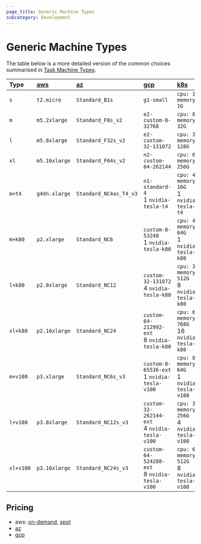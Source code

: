 ```yaml
---
page_title: Generic Machine Types
subcategory: Development
---
```


# Generic Machine Types

The table below is a more detailed version of the common choices summarised in [Task Machine Types](https://registry.terraform.io/providers/iterative/iterative/latest/docs/resources/task#machine-type).

| Type      | [aws]         | [az]                   | [gcp]                                           | [k8s]                                                |
| :-------- | :------------ | :--------------------- | :---------------------------------------------- | :--------------------------------------------------- |
| `s`       | `t2.micro`    | `Standard_B1s`         | `g1-small`                                      | `cpu: 1`<br>`memory: 1G`                             |
| `m`       | `m5.2xlarge`  | `Standard_F8s_v2`      | `e2-custom-8-32768`                             | `cpu: 8`<br>`memory: 32G`                            |
| `l`       | `m5.8xlarge`  | `Standard_F32s_v2`     | `e2-custom-32-131072`                           | `cpu: 32`<br>`memory: 128G`                          |
| `xl`      | `m5.16xlarge` | `Standard_F64s_v2`     | `n2-custom-64-262144`                           | `cpu: 64`<br>`memory: 256G`                          |
| `m+t4`    | `g4dn.xlarge` | `Standard_NC4as_T4_v3` | `n1-standard-4`<br>1 `nvidia-tesla-t4`          | `cpu: 4`<br>`memory: 16G`<br>1 `nvidia-tesla-t4`     |
| `m+k80`   | `p2.xlarge`   | `Standard_NC6`         | `custom-8-53248`<br>1 `nvidia-tesla-k80`        | `cpu: 4`<br>`memory: 64G`<br>1 `nvidia-tesla-k80`    |
| `l+k80`   | `p2.8xlarge`  | `Standard_NC12`        | `custom-32-131072`<br>4 `nvidia-tesla-k80`      | `cpu: 32`<br>`memory: 512G`<br>8 `nvidia-tesla-k80`  |
| `xl+k80`  | `p2.16xlarge` | `Standard_NC24`        | `custom-64-212992-ext`<br>8 `nvidia-tesla-k80`  | `cpu: 64`<br>`memory: 768G`<br>16 `nvidia-tesla-k80` |
| `m+v100`  | `p3.xlarge`   | `Standard_NC6s_v3`     | `custom-8-65536-ext`<br>1 `nvidia-tesla-v100`   | `cpu: 8`<br>`memory: 64G`<br>1 `nvidia-tesla-v100`   |
| `l+v100`  | `p3.8xlarge`  | `Standard_NC12s_v3`    | `custom-32-262144-ext`<br>4 `nvidia-tesla-v100` | `cpu: 32`<br>`memory: 256G`<br>4 `nvidia-tesla-v100` |
| `xl+v100` | `p3.16xlarge` | `Standard_NC24s_v3`    | `custom-64-524288-ext`<br>8 `nvidia-tesla-v100` | `cpu: 64`<br>`memory: 512G`<br>8 `nvidia-tesla-v100` |

[aws]: https://aws.amazon.com/ec2/instance-explorer
[az]: https://azure.microsoft.com/en-us/pricing/vm-selector
[gcp]: https://cloud.google.com/compute/docs/machine-types
[k8s]: https://kubernetes.io/docs/concepts/configuration/manage-resources-containers

## Pricing

- aws: [on-demand](https://aws.amazon.com/ec2/pricing), [spot](https://aws.amazon.com/ec2/spot/pricing)
- [az](https://azure.microsoft.com/en-us/pricing/calculator)
- [gcp](https://cloud.google.com/products/calculator)
